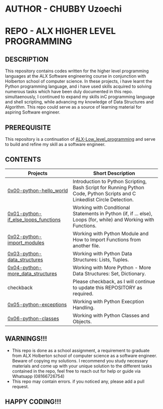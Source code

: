 # AUTHOR - CHUBBY Uzoechi

# REPO - ALX HIGHER LEVEL PROGRAMMING

## DESCRIPTION
This repository contains codes written for the higher level programming languages at the ALX Software engineering course in conjunction with Holberton school of computer science. In these projects, i have learnt the Python programming language, and i have used skills acquired to solving numerous tasks which have been duly documented in this repo. simultaenously, I continued to expand my skills inC programming language and shell scripting, while advancing my knowledge
of Data Structures and Algorithm. This repo could serve as a source of learning material for aspiring Software engineer.

## PREREQUISITE
This repository is a continuation of [ALX-Low_level_programming](https://github.com/MythyC/alx-low_level_programming) and serve to build and refine my skill as a software engineer.


## CONTENTS
| Projects | Short Description |
| -------- | ----------------- |
| [0x00-python-hello_world](0x00-python-hello_world) | Introduction to Python Scripting, Bash Script for Running Python Code, Python Scripts and C Linkedlist Circle Detection. |
| [0x01-python-if_else_loops_functions](0x01-python-if_else_loops_functions) | Working with Conditional Statements in Python (if, if ... else), Loops (for, while) and Working with Functions. |
| [0x02-python-import_modules](0x02-python-import_modules) | Working with Python Module and How to Import Functions from another file. |
| [0x03-python-data_structures](0x03-python-data_structures) | Working with Python Data Structures: Lists, Tuples. |
| [0x04-python-more_data_structures](0x04-python-more_data_structures) | Working with More Python - More Data Structures: Set, Dictionary. |
| checkback | Please checkback, as I will continue to update this REPOSITORY as required. |
| [0x05-python-exceptions](0x05-python-exceptions) | Working with Python Execption Handling. |
| [0x06-python-classes](0x06-python-classes) | Working with Python Classes and Objects. |
## WARNINGS!!!
* This repo is done as a school assignment, a requirement to graduate from ALX Holberton school of computer science as a software engineer. Beware of copying my solutions. I recommend you study necessary materials and come up with your unique solution to the different tasks contained in the repo, feel free to reach out for help or guide via Whatsapp (08166726754)
* This repo may contain errors. if you noticed any, please add a pull request.

## HAPPY CODING!!!
